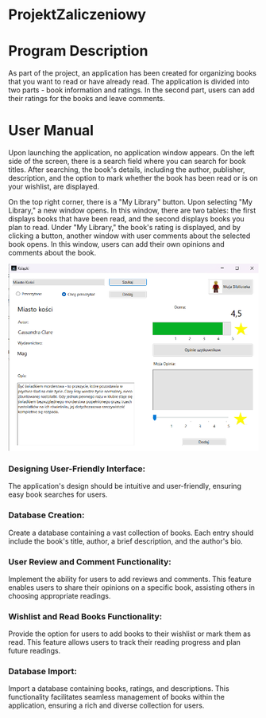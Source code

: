 # ProjektZaliczeniowy

# Program Description

As part of the project, an application has been created for organizing books that you want to read or have already read. The application is divided into two parts - book information and ratings. In the second part, users can add their ratings for the books and leave comments.

# User Manual

Upon launching the application, no application window appears. On the left side of the screen, there is a search field where you can search for book titles. After searching, the book's details, including the author, publisher, description, and the option to mark whether the book has been read or is on your wishlist, are displayed.

On the top right corner, there is a "My Library" button. Upon selecting "My Library," a new window opens. In this window, there are two tables: the first displays books that have been read, and the second displays books you plan to read. Under "My Library," the book's rating is displayed, and by clicking a button, another window with user comments about the selected book opens. In this window, users can add their own opinions and comments about the book.

![Book Main](https://github.com/Dryzhakova/Book-Library/raw/master/Photo/bookMainPage.png)

### Designing User-Friendly Interface: 
The application's design should be intuitive and user-friendly, ensuring easy book searches for users.

### Database Creation: 
Create a database containing a vast collection of books. Each entry should include the book's title, author, a brief description, and the author's bio.

### User Review and Comment Functionality: 
Implement the ability for users to add reviews and comments. This feature enables users to share their opinions on a specific book, assisting others in choosing appropriate readings.

### Wishlist and Read Books Functionality: 
Provide the option for users to add books to their wishlist or mark them as read. This feature allows users to track their reading progress and plan future readings.

### Database Import: 
Import a database containing books, ratings, and descriptions. This functionality facilitates seamless management of books within the application, ensuring a rich and diverse collection for users.

